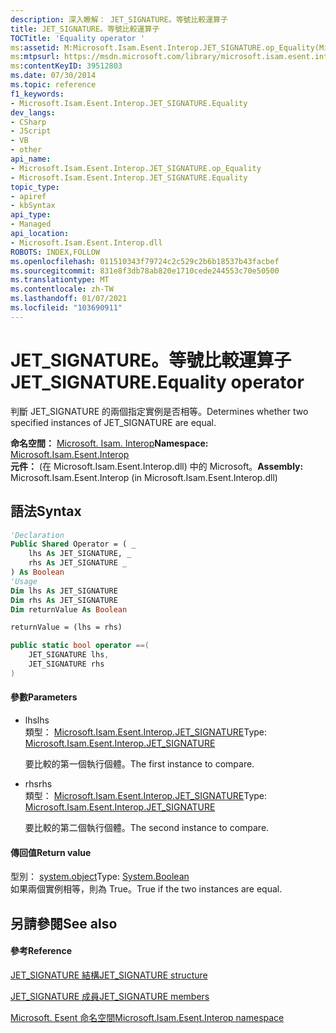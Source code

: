 ```yaml
---
description: 深入瞭解： JET_SIGNATURE。等號比較運算子
title: JET_SIGNATURE。等號比較運算子
TOCTitle: 'Equality operator '
ms:assetid: M:Microsoft.Isam.Esent.Interop.JET_SIGNATURE.op_Equality(Microsoft.Isam.Esent.Interop.JET_SIGNATURE,Microsoft.Isam.Esent.Interop.JET_SIGNATURE)
ms:mtpsurl: https://msdn.microsoft.com/library/microsoft.isam.esent.interop.jet_signature.op_equality(v=EXCHG.10)
ms:contentKeyID: 39512803
ms.date: 07/30/2014
ms.topic: reference
f1_keywords:
- Microsoft.Isam.Esent.Interop.JET_SIGNATURE.Equality
dev_langs:
- CSharp
- JScript
- VB
- other
api_name:
- Microsoft.Isam.Esent.Interop.JET_SIGNATURE.op_Equality
- Microsoft.Isam.Esent.Interop.JET_SIGNATURE.Equality
topic_type:
- apiref
- kbSyntax
api_type:
- Managed
api_location:
- Microsoft.Isam.Esent.Interop.dll
ROBOTS: INDEX,FOLLOW
ms.openlocfilehash: 011510343f79724c2c529c2b6b18537b43facbef
ms.sourcegitcommit: 831e8f3db78ab820e1710cede244553c70e50500
ms.translationtype: MT
ms.contentlocale: zh-TW
ms.lasthandoff: 01/07/2021
ms.locfileid: "103690911"
---
```

# <a name="jet_signatureequality-operator"></a><span data-ttu-id="ea69d-103">JET_SIGNATURE。等號比較運算子</span><span class="sxs-lookup"><span data-stu-id="ea69d-103">JET_SIGNATURE.Equality operator</span></span>

<span data-ttu-id="ea69d-104">判斷 JET_SIGNATURE 的兩個指定實例是否相等。</span><span class="sxs-lookup"><span data-stu-id="ea69d-104">Determines whether two specified instances of JET_SIGNATURE are equal.</span></span>

<span data-ttu-id="ea69d-105">**命名空間：**  [Microsoft. Isam. Interop](./microsoft.isam.esent.interop-namespace.md)</span><span class="sxs-lookup"><span data-stu-id="ea69d-105">**Namespace:**  [Microsoft.Isam.Esent.Interop](./microsoft.isam.esent.interop-namespace.md)</span></span>  
<span data-ttu-id="ea69d-106">**元件：**  (在 Microsoft.Isam.Esent.Interop.dll) 中的 Microsoft。</span><span class="sxs-lookup"><span data-stu-id="ea69d-106">**Assembly:**  Microsoft.Isam.Esent.Interop (in Microsoft.Isam.Esent.Interop.dll)</span></span>

## <a name="syntax"></a><span data-ttu-id="ea69d-107">語法</span><span class="sxs-lookup"><span data-stu-id="ea69d-107">Syntax</span></span>

``` vb
'Declaration
Public Shared Operator = ( _
    lhs As JET_SIGNATURE, _
    rhs As JET_SIGNATURE _
) As Boolean
'Usage
Dim lhs As JET_SIGNATURE
Dim rhs As JET_SIGNATURE
Dim returnValue As Boolean

returnValue = (lhs = rhs)
```

``` csharp
public static bool operator ==(
    JET_SIGNATURE lhs,
    JET_SIGNATURE rhs
)
```

#### <a name="parameters"></a><span data-ttu-id="ea69d-108">參數</span><span class="sxs-lookup"><span data-stu-id="ea69d-108">Parameters</span></span>

  - <span data-ttu-id="ea69d-109">lhs</span><span class="sxs-lookup"><span data-stu-id="ea69d-109">lhs</span></span>  
    <span data-ttu-id="ea69d-110">類型： [Microsoft.Isam.Esent.Interop.JET_SIGNATURE](./jet-signature-structure2.md)</span><span class="sxs-lookup"><span data-stu-id="ea69d-110">Type: [Microsoft.Isam.Esent.Interop.JET_SIGNATURE](./jet-signature-structure2.md)</span></span>  
    
    <span data-ttu-id="ea69d-111">要比較的第一個執行個體。</span><span class="sxs-lookup"><span data-stu-id="ea69d-111">The first instance to compare.</span></span>

<!-- end list -->

  - <span data-ttu-id="ea69d-112">rhs</span><span class="sxs-lookup"><span data-stu-id="ea69d-112">rhs</span></span>  
    <span data-ttu-id="ea69d-113">類型： [Microsoft.Isam.Esent.Interop.JET_SIGNATURE](./jet-signature-structure2.md)</span><span class="sxs-lookup"><span data-stu-id="ea69d-113">Type: [Microsoft.Isam.Esent.Interop.JET_SIGNATURE](./jet-signature-structure2.md)</span></span>  
    
    <span data-ttu-id="ea69d-114">要比較的第二個執行個體。</span><span class="sxs-lookup"><span data-stu-id="ea69d-114">The second instance to compare.</span></span>

#### <a name="return-value"></a><span data-ttu-id="ea69d-115">傳回值</span><span class="sxs-lookup"><span data-stu-id="ea69d-115">Return value</span></span>

<span data-ttu-id="ea69d-116">型別： [system.object](/dotnet/api/system.boolean)</span><span class="sxs-lookup"><span data-stu-id="ea69d-116">Type: [System.Boolean](/dotnet/api/system.boolean)</span></span>  
<span data-ttu-id="ea69d-117">如果兩個實例相等，則為 True。</span><span class="sxs-lookup"><span data-stu-id="ea69d-117">True if the two instances are equal.</span></span>  

## <a name="see-also"></a><span data-ttu-id="ea69d-118">另請參閱</span><span class="sxs-lookup"><span data-stu-id="ea69d-118">See also</span></span>

#### <a name="reference"></a><span data-ttu-id="ea69d-119">參考</span><span class="sxs-lookup"><span data-stu-id="ea69d-119">Reference</span></span>

[<span data-ttu-id="ea69d-120">JET_SIGNATURE 結構</span><span class="sxs-lookup"><span data-stu-id="ea69d-120">JET_SIGNATURE structure</span></span>](./jet-signature-structure2.md)

[<span data-ttu-id="ea69d-121">JET_SIGNATURE 成員</span><span class="sxs-lookup"><span data-stu-id="ea69d-121">JET_SIGNATURE members</span></span>](./jet-signature-members.md)

[<span data-ttu-id="ea69d-122">Microsoft. Esent 命名空間</span><span class="sxs-lookup"><span data-stu-id="ea69d-122">Microsoft.Isam.Esent.Interop namespace</span></span>](./microsoft.isam.esent.interop-namespace.md)
